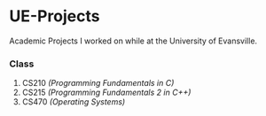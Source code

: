 # UE-Projects  
Academic Projects I worked on while at the University of Evansville.  

### Class   
1. CS210 *(Programming Fundamentals in C)*
2. CS215 *(Programming Fundamentals 2 in C++)*
3. CS470 *(Operating Systems)*
